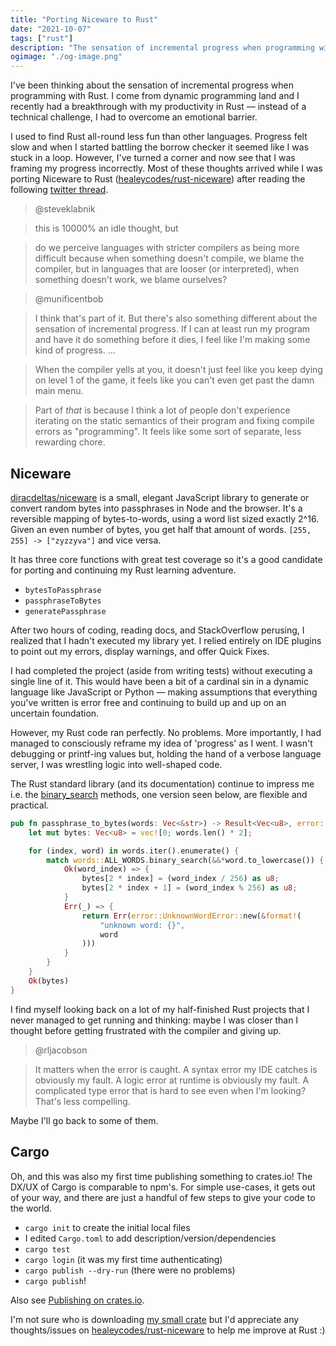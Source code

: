 ```yaml
---
title: "Porting Niceware to Rust"
date: "2021-10-07"
tags: ["rust"]
description: "The sensation of incremental progress when programming with Rust."
ogimage: "./og-image.png"
---
```


I've been thinking about the sensation of incremental progress when programming with Rust. I come from dynamic programming land and I recently had a breakthrough with my productivity in Rust — instead of a technical challenge, I had to overcome an emotional barrier.

I used to find Rust all-round less fun than other languages. Progress felt slow and when I started battling the borrow checker it seemed like I was stuck in a loop. However, I've turned a corner and now see that I was framing my progress incorrectly. Most of these thoughts arrived while I was porting Niceware to Rust ([healeycodes/rust-niceware](https://github.com/healeycodes/rust-niceware)) after reading the following [twitter thread](https://twitter.com/steveklabnik/status/1445048008874332160).

> @steveklabnik

> this is 10000% an idle thought, but

> do we perceive languages with stricter compilers as being more difficult because when something doesn't compile, we blame the compiler, but in languages that are looser (or interpreted), when something doesn't work, we blame ourselves?

> @munificentbob

> I think that's part of it. But there's also something different about the sensation of incremental progress. If I can at least run my program and have it do something before it dies, I feel like I'm making some kind of progress. ... 

> When the compiler yells at you, it doesn't just feel like you keep dying on level 1 of the game, it feels like you can't even get past the damn main menu.

> Part of *that* is because I think a lot of people don't experience iterating on the static semantics of their program and fixing compile errors as "programming". It feels like some sort of separate, less rewarding chore.

## Niceware

[diracdeltas/niceware](https://github.com/diracdeltas/niceware) is a small, elegant JavaScript library to generate or convert random bytes into passphrases in Node and the browser. It's a reversible mapping of bytes-to-words, using a word list sized exactly 2^16. Given an even number of bytes, you get half that amount of words. `[255, 255] -> ["zyzzyva"]` and vice versa.

It has three core functions with great test coverage so it's a good candidate for porting and continuing my Rust learning adventure.

- `bytesToPassphrase`
- `passphraseToBytes`
- `generatePassphrase`

After two hours of coding, reading docs, and StackOverflow perusing, I realized that I hadn't executed my library yet. I relied entirely on IDE plugins to point out my errors, display warnings, and offer Quick Fixes.

I had completed the project (aside from writing tests) without executing a single line of it. This would have been a bit of a cardinal sin in a dynamic language like JavaScript or Python — making assumptions that everything you've written is error free and continuing to build up and up on an uncertain foundation.

However, my Rust code ran perfectly. No problems. More importantly, I had managed to consciously reframe my idea of 'progress' as I went. I wasn't debugging or printf-ing values but, holding the hand of a verbose language server, I was wrestling logic into well-shaped code.

The Rust standard library (and its documentation) continue to impress me i.e. the [binary_search](https://doc.rust-lang.org/std/vec/struct.Vec.html#method.binary_search) methods, one version seen below, are flexible and practical.

```rust
pub fn passphrase_to_bytes(words: Vec<&str>) -> Result<Vec<u8>, error::UnknownWordError> {
    let mut bytes: Vec<u8> = vec![0; words.len() * 2];

    for (index, word) in words.iter().enumerate() {
        match words::ALL_WORDS.binary_search(&&*word.to_lowercase()) {
            Ok(word_index) => {
                bytes[2 * index] = (word_index / 256) as u8;
                bytes[2 * index + 1] = (word_index % 256) as u8;
            }
            Err(_) => {
                return Err(error::UnknownWordError::new(&format!(
                    "unknown word: {}",
                    word
                )))
            }
        }
    }
    Ok(bytes)
}
```

I find myself looking back on a lot of my half-finished Rust projects that I never managed to get running and thinking: maybe I was closer than I thought before getting frustrated with the compiler and giving up.

> @rljacobson

> It matters when the error is caught. A syntax error my IDE catches is obviously my fault. A logic error at runtime is obviously my fault. A complicated type error that is hard to see even when I'm looking? That's less compelling.

Maybe I'll go back to some of them.

## Cargo

Oh, and this was also my first time publishing something to crates.io! The DX/UX of Cargo is comparable to npm's. For simple use-cases, it gets out of your way, and there are just a handful of few steps to give your code to the world.

- `cargo init` to create the initial local files
- I edited `Cargo.toml` to add description/version/dependencies
- `cargo test`
- `cargo login` (it was my first time authenticating)
- `cargo publish --dry-run` (there were no problems)
- `cargo publish`!

Also see [Publishing on crates.io](https://www.notion.so/Porting-niceware-to-Rust-61d4c51d907a4b3bb8e845063dc7e3e1#e514d9aaa0c7432398fb472e92be4c41).

I'm not sure who is downloading [my small crate](https://crates.io/crates/rust-niceware) but I'd appreciate any thoughts/issues on [healeycodes/rust-niceware](https://github.com/healeycodes/rust-niceware) to help me improve at Rust :)

